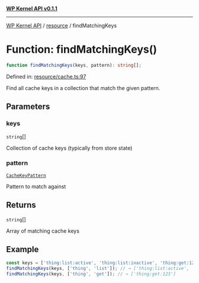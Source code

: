 [**WP Kernel API v0.1.1**](../../README.md)

---

[WP Kernel API](../../README.md) / [resource](../README.md) / findMatchingKeys

# Function: findMatchingKeys()

```ts
function findMatchingKeys(keys, pattern): string[];
```

Defined in: [resource/cache.ts:97](https://github.com/theGeekist/wp-kernel/blob/main/packages/kernel/src/resource/cache.ts#L97)

Find all cache keys in a collection that match the given pattern.

## Parameters

### keys

`string`[]

Collection of cache keys (typically from store state)

### pattern

[`CacheKeyPattern`](../type-aliases/CacheKeyPattern.md)

Pattern to match against

## Returns

`string`[]

Array of matching cache keys

## Example

```ts
const keys = ['thing:list:active', 'thing:list:inactive', 'thing:get:123'];
findMatchingKeys(keys, ['thing', 'list']); // → ['thing:list:active', 'thing:list:inactive']
findMatchingKeys(keys, ['thing', 'get']); // → ['thing:get:123']
```
